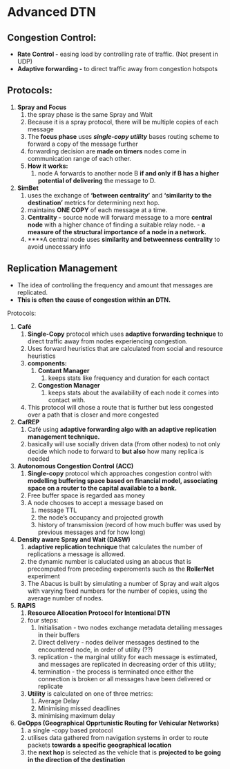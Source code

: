 # Advanced DTN

## Congestion Control:

- **Rate Control -** easing load by controlling rate of traffic. (Not present in UDP)
- **Adaptive forwarding -** to direct traffic away from congestion hotspots

## **Protocols:**

1. **Spray and Focus**
    1. the spray phase is the same Spray and Wait 
    2. Because it is a spray protocol, there will be multiple copies of each message
    3. The **focus phase** uses ***single-copy utility*** bases routing scheme to forward a copy of the message further
    4. forwarding decision are **made on timers** nodes come in communication range of each other.
    5. **How it works:**
        1. node A forwards to another node B **if and only if B has a higher potential of delivering** the message to D.
2. **SimBet**
    1. uses the exchange of **‘between centrality’** and **‘similarity to the destination’** metrics for determining next hop.
    2. maintains **ONE COPY** of each message at a time.
    3. **Centrality -** source node will forward message to a more **central node** with a higher chance of finding a suitable relay node. - **a measure of the structural importance of a node in a network.**
    4.  ****A central node uses **similarity and betweenness centrality** to avoid unecessary info

## **Replication Management**

- The idea of controlling the frequency and amount that messages are replicated.
- **This is often the cause of congestion within an DTN.**

Protocols:

1. **Café**
    1. **Single-Copy** protocol which uses **adaptive forwarding technique** to direct traffic away from nodes experiencing congestion.
    2. Uses forward heuristics that are calculated from social and resource heuristics
    3. **components:**
        1. **Contant Manager**
            1. keeps stats like frequency and duration for each contact
        2. **Congestion Manager**
            1. keeps stats about the availability of each node it comes into contact with.
    4. This protocol will chose a route that is further but less congested over a path that is closer and more congested
2. **CafREP**
    1. Café using **adaptive forwarding algo with an adaptive replication management technique.**
    2. basically will use socially driven data (from other nodes) to not only decide which node to forward to **but also** how many replica is needed
3. **Autonomous Congestion Control (ACC)**
    1. **Single-copy** protocol which approaches congestion control with **modelling buffering space based on financial model, associating space on a router to the capital available to a bank.**
    2. Free buffer space is regarded aas money
    3. A node chooses to accept a message based on 
        1. message TTL 
        2. the node’s occupancy and projected growth
        3. history of transmission (record of how much buffer was used by previous messages and for how long)
4. **Density aware Spray and Wait (DASW)**
    1. **adaptive replication technique** that calculates the number of replications a message is allowed. 
    2. the dynamic number is caluclated using an abacus that is precomputed from preceding experoments such as the **RollerNet** experiment
    3. The Abacus is built by simulating a number of Spray and wait algos with varying fixed numbers for the number of copies, using the average number of nodes. 
5. **RAPIS**
    1. **Resource Allocation Protocol for Intentional DTN**
    2. four steps:
        1. Initialisation - two nodes exchange metadata detailing messages in their buffers
        2. Direct delivery - nodes deliver messages destined to the encountered node, in order of utility (??)
        3. replication - the marginal utility for each message is estimated, and messages are replicated in decreasing order of this utility;
        4. termination - the process is terminated once either the connection is broken or all messages have been delivered or replicate
    3. **Utility** is calculated on one of three metrics:
        1. Average Delay
        2. Minimising missed deadlines
        3. minimising maximum delay
6. **GeOpps (Geographical Opprtunistic Routing for Vehicular Networks)**
    1. a single -copy based protocol
    2. utilises data gathered from navigation systems in order to route packets **towards a specific geographical location**
    3. the **next hop** is selected as the vehicle that is **projected to be going in the direction of the destination**